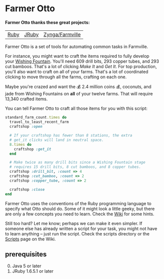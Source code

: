 Farmer Otto
===

#### Farmer Otto thanks these great projects:
<table>
  <tr>
    <td>
      <a href="http://www.ruby-lang.org/en/">
        Ruby
      </a>
    </td>
    <td>
      <a href="http://jruby.org/">JRuby
      </a>
    </td>
    <td>
      <a href="http://company.zynga.com/games/farmville">
        Zynga/Farmville
      </a>
    </td>
  </tr>
</table>

Farmer Otto is a set of tools for automating common tasks in Farmville.

For instance, you might want to craft the items required to fully develop
your
[Wishing Fountain](http://farmville.wikia.com/wiki/Wishing_Fountain).
You'll need 609 drill bits, 293 copper tubes, and 293 cut bamboos. That's a 
lot of clicking *Make It* and *Get It*. For top production, you'll also want
to craft on all of your farms. That's a lot of coordinated clicking to move
through all the farms, crafting on each one.

Maybe you're crazed and want the :moneybag:
2.4 million coins :moneybag:, coconuts, and jade from
Wishing Fountains on **all** of your twelve farms. That will require 13,340
crafted items.

You can tell Farmer Otto to craft all those items for you with this script:

```ruby
standard_farm_count.times do
  travel_to_least_recent_farm
  craftshop :open

  # If your craftshop has fewer than 8 stations, the extra
  # get_it clicks will land in neutral space.
  8.times do
    craftshop :get_it
  end

  # Make twice as many drill bits since a Wishing Fountain stage
  # requires 15 drill bits, 8 cut bamboos, and 8 copper tubes.
  craftshop :drill_bit, :count => 4
  craftshop :cut_bamboo, :count => 2
  craftshop :copper_tube, :count => 2

  craftshop :close
end
```

Farmer Otto uses the conventions of the Ruby programming language to specify
what Otto should do. Some of it might look a little geeky, but there are only
a few concepts you need to learn. Check the
[Wiki](https://github.com/slothbear/farmer_otto/wiki/Ruby-concepts-you-need-to-know)
for some hints.

Still too hard? Let me know; perhaps we can make it even simpler.  If someone
else has already written a script for your task, you might not have to learn
anything – just run the script. Check the scripts directory or the
[Scripts](https://github.com/slothbear/farmer_otto/wiki/Scripts)
page on the Wiki.

## prerequisites

0. Java 5 or later
0. JRuby 1.6.5.1 or later
